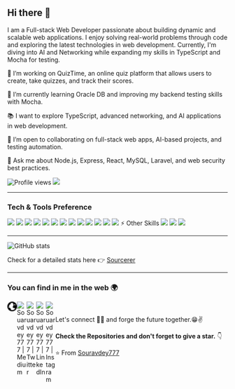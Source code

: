 ## Hi there 👋

I am a Full-stack Web Developer passionate about building dynamic and scalable web applications. I enjoy solving real-world problems through code and exploring the latest technologies in web development. Currently, I'm diving into AI and Networking while expanding my skills in TypeScript and Mocha for testing.

🔭 I’m working on QuizTime, an online quiz platform that allows users to create, take quizzes, and track their scores.

🌱 I’m currently learning Oracle DB and improving my backend testing skills with Mocha.

📚 I want to explore TypeScript, advanced networking, and AI applications in web development.

👯 I’m open to collaborating on full-stack web apps, AI-based projects, and testing automation.

💬 Ask me about Node.js, Express, React, MySQL, Laravel, and web security best practices.


![Profile views](https://gpvc.arturio.dev/Souravdey777)  <img src="https://img.shields.io/github/followers/Souravdey777?label=Follow" style=" float:left, margin-right:10px" />


---


### Tech & Tools Preference

<img src="https://img.shields.io/badge/-HTML5-E34F26?style=flat&logo=html5&logoColor=white"> <img src="https://img.shields.io/badge/-CSS3-1572B6?style=flat&logo=css3&logoColor=white"> <img src="https://img.shields.io/badge/-JavaScript-eed718?style=flat&logo=javascript&logoColor=white"> <img src="https://img.shields.io/badge/-TypeScript-007ACC?style=flat&logo=typescript&logoColor=white"> <img src="https://img.shields.io/badge/-React-000000?style=flat&logo=react&logoColor=00c8ff"> <img src="https://img.shields.io/badge/-Node.js-3C873A?style=flat&logo=Node.js&logoColor=white"> <img src="https://img.shields.io/badge/-Express.js-787878?style=flat"> <img src="https://img.shields.io/badge/-MySQL-F29111?style=flat&logo=mysql&logoColor=white"> <img src="https://img.shields.io/badge/-MongoDB-4DB33D?style=flat&logo=mongodb&logoColor=white"> <img src="https://img.shields.io/badge/-Laravel-FF2D20?style=flat&logo=laravel&logoColor=white"> <img src="https://img.shields.io/badge/-Mocha-8D6748?style=flat&logo=mocha&logoColor=white"> <img src="https://img.shields.io/badge/-Git-F1502F?style=flat&logo=git&logoColor=white"> <img src="https://img.shields.io/badge/-Docker-2496ED?style=flat&logo=docker&logoColor=white">
⚡ Other Skills
<img src="https://img.shields.io/badge/-Java-F89820?style=flat&logo=java&logoColor=white"> <img src="https://img.shields.io/badge/-C%20&%20C++-659ad2?style=flat&logo=c%2B%2B&logoColor=white"> <img src="https://img.shields.io/badge/-Python-black?style=flat&logo=python&logoColor=white">

---

![GitHub stats](https://github-readme-stats.vercel.app/api?username=Souravdey777&show_icons=true&hide_border=true)

Check for a detailed stats here :point_right: [Sourcerer](https://sourcerer.io/souravdey777)

---


### You can find in me in the web 🌍
[<img align="left" alt="Souarvdey777" width="22px" src="https://raw.githubusercontent.com/iconic/open-iconic/master/svg/globe.svg" />][website]
[<img align="left" alt="Souarvdey777 | Medium" width="22px" src="https://cdn.jsdelivr.net/npm/simple-icons@v3/icons/medium.svg" />][medium]
[<img align="left" alt="Souarvdey777 | Twitter" width="22px" src="https://cdn.jsdelivr.net/npm/simple-icons@v3/icons/twitter.svg" />][twitter]
[<img align="left" alt="Souarvdey777 | LinkedIn" width="22px" src="https://cdn.jsdelivr.net/npm/simple-icons@v3/icons/linkedin.svg" />][linkedin]
[<img align="left" alt="Souarvdey777 | Instagram" width="22px" src="https://cdn.jsdelivr.net/npm/simple-icons@v3/icons/instagram.svg" />][instagram]

<br/>


Let's connect 👨‍💻 and forge the future together.😁✌

**Check the Repositories and don't forget to give a star.** 👇

:star: From [Souravdey777](https://github.com/Souravdey777)

[website]: https://souravdey777.github.io/Portfolio/
[twitter]: https://twitter.com/Souravdey777
[youtube]: https://youtube.com/
[instagram]: https://www.instagram.com/souravdey777/
[linkedin]: https://www.linkedin.com/in/sourav-dey/
[medium]: https://medium.com/@Souravdey777/
